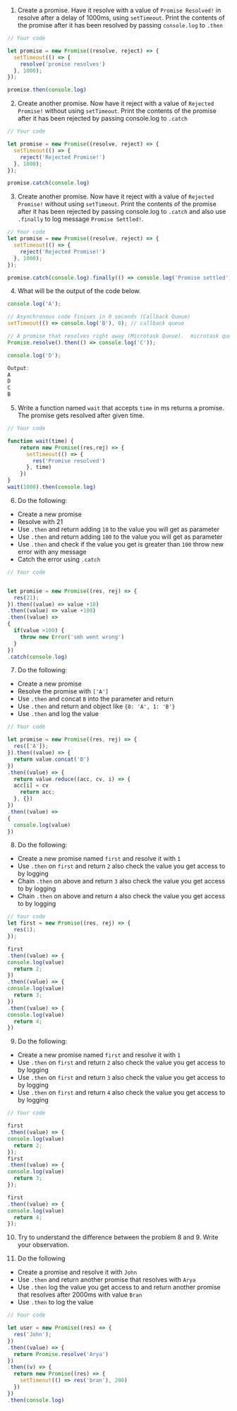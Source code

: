 1. Create a promise. Have it resolve with a value of `Promise Resolved!` in resolve after a delay of 1000ms, using `setTimeout`. Print the contents of the promise after it has been resolved by passing `console.log` to `.then`

```js
// Your code

let promise = new Promise((resolve, reject) => {
  setTimeout(() => {
    resolve('promise resolves')
  }, 1000);
});

promise.then(console.log)
```

2. Create another promise. Now have it reject with a value of `Rejected Promise!` without using `setTimeout`. Print the contents of the promise after it has been rejected by passing console.log to `.catch`

```js
// Your code

let promise = new Promise((resolve, reject) => {
  setTimeout(() => {
    reject('Rejected Promise!')
  }, 1000);
});

promise.catch(console.log)
```

3. Create another promise. Now have it reject with a value of `Rejected Promise!` without using `setTimeout`. Print the contents of the promise after it has been rejected by passing console.log to `.catch` and also use `.finally` to log message `Promise Settled!`.

```js
// Your code
let promise = new Promise((resolve, reject) => {
  setTimeout(() => {
    reject('Rejected Promise!')
  }, 1000);
});

promise.catch(console.log).finally(() => console.log('Promise settled'))

```

4. What will be the output of the code below.

```js
console.log('A');

// Asynchronous code finises in 0 seconds (Callback Queue)
setTimeout(() => console.log('B'), 0); // callback queue

// A promise that resolves right away (Microtask Queue).  microtask queue
Promise.resolve().then(() => console.log('C'));

console.log('D');

Output:
A
D
C
B

```

5. Write a function named `wait` that accepts `time` in ms returns a promise. The promise gets resolved after given time.

```js
// Your code

function wait(time) {
    return new Promise((res,rej) => {
      setTimeout(() => {
        res('Promise resolved')
      }, time)
    })
}
wait(1000).then(console.log)


```

6. Do the following:

- Create a new promise
- Resolve with 21
- Use `.then` and return adding `10` to the value you will get as parameter
- Use `.then` and return adding `100` to the value you will get as parameter
- Use `.then` and check if the value you get is greater than `100` throw new error with any message
- Catch the error using `.catch`

```js
// Your code


let promise = new Promise((res, rej) => {
  res(21);
}).then((value) => value +10)
.then((value) => value +100)
.then((value) => 
{
  if(value >100) {
    throw new Error('smh went wrong')
  }
})
.catch(console.log)
```

7. Do the following:

- Create a new promise
- Resolve the promise with `['A']`
- Use `.then` and concat `B` into the parameter and return
- Use `.then` and return and object like `{0: 'A', 1: 'B'}`
- Use `.then` and log the value

```js
// Your code

let promise = new Promise((res, rej) => {
  res(['A']);
}).then((value) => {
  return value.concat('B')
})
.then((value) => {
  return value.reduce((acc, cv, i) => {
  acc[i] = cv
    return acc;
  }, {})
})
.then((value) => 
{
  console.log(value)
})

```

8. Do the following:

- Create a new promise named `first` and resolve it with `1`
- Use `.then` on `first` and return `2` also check the value you get access to by logging
- Chain `.then` on above and return `3` also check the value you get access to by logging
- Chain `.then` on above and return `4` also check the value you get access to by logging

```js
// Your code
let first = new Promise((res, rej) => {
  res(1);
});

first
.then((value) => {
console.log(value)
  return 2;
})
.then((value) => {
console.log(value)
  return 3;
})
.then((value) => {
console.log(value)
  return 4;
})


```

9. Do the following:

- Create a new promise named `first` and resolve it with `1`
- Use `.then` on `first` and return `2` also check the value you get access to by logging
- Use `.then` on `first` and return `3` also check the value you get access to by logging
- Use `.then` on `first` and return `4` also check the value you get access to by logging

```js
// Your code

first
.then((value) => {
console.log(value)
  return 2;
});
first
.then((value) => {
console.log(value)
  return 3;
});

first
.then((value) => {
console.log(value)
  return 4;
});
```

10. Try to understand the difference between the problem 8 and 9. Write your observation.

11. Do the following

- Create a promise and resolve it with `John`
- Use `.then` and return another promise that resolves with `Arya`
- Use `.then` log the value you get access to and return another promise that resolves after 2000ms with value `Bran`
- Use `.then` to log the value

```js
// Your code

let user = new Promise((res) => {
  res('John');
})
.then((value) => {
  return Promise.resolve('Arya')
})
.then((v) => {
  return new Promise((res) => {
    setTimeout(() => res('bran'), 200) 
  })  
})
.then(console.log)
```

